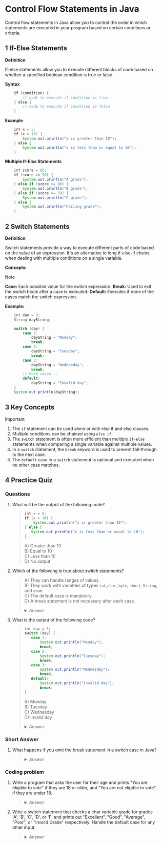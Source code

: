 # Control Flow Statements in Java

Control flow statements in Java allow you to control the order in which statements are executed in your program based on certain conditions or criteria.

## 1 If-Else Statements

**Definition**

If-else statements allow you to execute different blocks of code based on whether a specified boolean condition is true or false.

**Syntax**

```java
    if (condition) {
        // code to execute if condition is true
    } else {
        // code to execute if condition is false
    }
```

**Example**

```java
    int x = 5;
    if (x > 10) {
        System.out.println("x is greater than 10");
    } else {
        System.out.println("x is less than or equal to 10");
    }
```

**Multiple If-Else Statements**

```java
    int score = 85;
    if (score >= 90) {
        System.out.println("A grade");
    } else if (score >= 80) {
        System.out.println("B grade");
    } else if (score >= 70) {
        System.out.println("C grade");
    } else {
        System.out.println("Failing grade");
    }
```

## 2 Switch Statements

**Definition**

Switch statements provide a way to execute different parts of code based on the value of an expression. It's an alternative to long if-else-if chains when dealing with multiple conditions on a single variable.

**Concepts:**
> [!NOTE]
> **Case:** Each possible value for the switch expression.
> **Break:** Used to exit the switch block after a case is executed.
> **Default:** Executes if none of the cases match the switch expression.

**Example:**

```java
    int day = 3;
    String dayString;

    switch (day) {
        case 1:
            dayString = "Monday";
            break;
        case 2:
            dayString = "Tuesday";
            break;
        case 3:
            dayString = "Wednesday";
            break;
        // More cases...
        default:
            dayString = "Invalid day";
    }
    System.out.println(dayString);
```

## 3 Key Concepts

> [!IMPORTANT]
> 1. The `if` statement can be used alone or with else if and else clauses.
> 2. Multiple conditions can be chained using `else if`.
> 3. The `switch` statement is often more efficient than multiple `if-else` statements when comparing a single variable against multiple values.
> 4. In a `switch` statement, the `break` keyword is used to prevent fall-through to the next case.
> 5. The `default` case in a `switch` statement is optional and executed when no other case matches.

## 4 Practice Quiz

### Questions

1. What will be the output of the following code?
    > ```java
    > int x = 5;
    > if (x > 10) {
    >     System.out.println("x is greater than 10");
    > } else {
    >    System.out.println("x is less than or equal to 10");
    > }
    >```

    > A) Greater than 10 <br>
    B) Equal to 10 <br>
    C) Less than 10 <br>
    D) No output 

2. Which of the following is true about switch statements?

    > A) They can handle ranges of values. <br>
    B) They work with variables of types `int`,`char`, `byte`, `short`, `String`, and `enum`. <br>
    C) The default case is mandatory. <br>
    D) A break statement is not necessary after each case.
    ><details>
    ><summary><i>Answer</i></summary>
    >(<i>B is correct. The `default` is not required; The `Break` statements are optional but recommended to prevent fall-through to the next case. </i>)
    ></details>

3. What is the output of the following code?

    >```java
    >int day = 3;
    >switch (day) {
    >    case 1:
    >        System.out.println("Monday");
    >        break;
    >    case 2:
    >        System.out.println("Tuesday");
    >        break;
    >    case 3:
    >        System.out.println("Wednesday");
    >        break;
    >    default:
    >        System.out.println("Invalid day");
    >        break;
    >}
    >```
    > A) Monday  <br>
    B) Tuesday  <br>
    C) Wednesday  <br>
    D) Invalid day
    ><details>
    ><summary><i>Answer</i></summary>
    > <i> C) Wednesday.</i>
    ></details>

### Short Answer

1. What happens if you omit the break statement in a switch case in Java?
    ><details>
    ><summary><i>Answer</i></summary>
    > <i> If the break statement is omitted, the program will continue executing the code of the following case(s) until it finds a break statement or reaches the end of the switch block. This is known as "fall-through."</i>
    ></details>

### Coding problem

1. Write a program that asks the user for their age and prints "You are eligible to vote" if they are 18 or older, and "You are not eligible to vote" if they are under 18.

    ><details>
    ><summary><i>Answer</i></summary>
    > <i> [VotingAge.java](./coding/VotingAge.java)</i>
    ></details>
2. Write a switch statement that checks a char variable grade for grades 'A', 'B', 'C', 'D', or 'F' and prints out "Excellent", "Good", "Average", "Poor", or "Invalid Grade" respectively. Handle the default case for any other input.

    ><details>
    ><summary><i>Answer</i></summary>
    > <i> [heckGrades.java](./coding/CheckGrades.java)</i>
    ></details>
